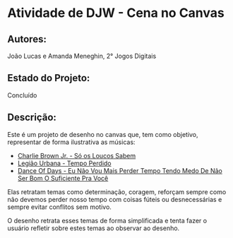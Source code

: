 # Atividade de DJW - Cena no Canvas

## Autores:
João Lucas e Amanda Meneghin, 2° Jogos Digitais

## Estado do Projeto:
Concluído

## Descrição:
Este é um projeto de desenho no canvas que, tem como objetivo, representar de forma ilustrativa as músicas:
- [Charlie Brown Jr. - Só os Loucos Sabem](https://www.youtube.com/watch?v=JRJj4z-prvM)
- [Legião Urbana - Tempo Perdido](https://www.youtube.com/watch?v=2hr7Uqu6G80)
- [Dance Of Days - Eu Não Vou Mais Perder Tempo Tendo Medo De Não Ser Bom O Suficiente Pra Você](https://www.youtube.com/watch?v=wD1xSPx3U-c)

Elas retratam temas como determinação, coragem, reforçam sempre como não devemos perder nosso tempo
com coisas fúteis ou desnecessárias e sempre evitar conflitos sem motivo.

O desenho retrata esses temas de forma simplificada e tenta fazer o usuário refletir sobre estes temas ao observar ao desenho. 




